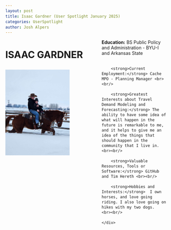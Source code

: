 ```yaml
---
layout: post
title: Isaac Gardner (User Spotlight January 2025)
categories: UserSpotlight
author: Josh Alpers 
---
```


<div class="header">
    <div class="header-image">
        <p style="font-size: 22pt; font-weight: bold;">ISAAC GARDNER</p>
        <img src="../images/Isaac Gardner.jpg" width="200px" alt="Isaac Gardner" />
    </div>
    <div class="header-content">
        <strong>Education:</strong> BS Public Policy and Administration - BYU-I and Arkansas State <br><br/>
		
		<strong>Current Employment:</strong> Cache MPO - Planning Manager <br><br/>
		
        <strong>Greatest Interests about Travel Demand Modeling and Forecasting:</strong> The ability to have some idea of what will happen in the future is remarkable to me, and it helps to give me an idea of the things that should happen in the community that I live in.  <br><br/>

        <strong>Valuable Resources, Tools or Software:</strong> GitHub and Tim Hereth <br><br/>

        <strong>Hobbies and Interests:</strong>  I own horses, and love going riding. I also love going on hikes with my two dogs.  <br><br/> 

    </div>
</div>

<style>
    .header {
        display: flex;
        flex-wrap: wrap;
    }

    .header-image {
        flex: 0 0 300px;
        text-align: left;
    }

    .header-content {
        flex: 1;
    }

    .header-image img {
        max-width: 200%;
    }
</style>
